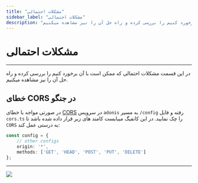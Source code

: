 ```yaml
---
title: "مشکلات احتمالی"
sidebar_label: "مشکلات احتمالی"
description: "در این قسمت مشکلات احتمالی که ممکن است با آن برخورد کنیم را بررسی کرده و راه حل آن را نیز مشاهده میکنیم."
---
```


# مشکلات احتمالی
---

در این قسمت مشکلات احتمالی که ممکن است با آن برخورد کنیم را بررسی کرده و راه حل آن را نیز مشاهده میکنیم.

## خطای CORS در جنگو

در صورتی مواجه با خطای [CORS](https://docs.adonisjs.com/guides/cors) در سرویس `adonis` به مسیر `/config` رفته و فایل `cors.ts` را چک نمایید. در این کانفیگ میبایست کامند های زیر قرار داده شده باشد تا `CORS` به درستی عمل کند:

```typescript
const config = {
    // other configs
    origin: '*',
    methods: ['GET', 'HEAD', 'POST', 'PUT', 'DELETE']
};
```

---
<a href="https://hub.chabokan.net/fa/services/create/adonis" ><img src="https://s1.chabokan.net/docs/images/adonis-banner.png" /></a>
